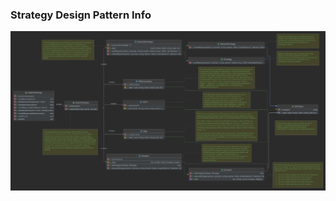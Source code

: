 ### Strategy Design Pattern Info

[![Strategy-Design-Pattern-Info](./images/strategy-pattern-info.png)](./images/strategy-pattern-info.png)
